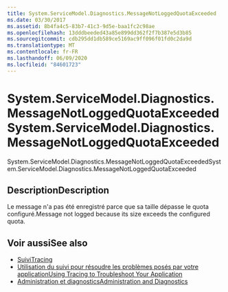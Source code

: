 ```yaml
---
title: System.ServiceModel.Diagnostics.MessageNotLoggedQuotaExceeded
ms.date: 03/30/2017
ms.assetid: 8b4fa4c5-83b7-41c3-9d5e-baa1fc2c98ae
ms.openlocfilehash: 13dddbeeded43a85e899dd362f2f7b387e5d3b85
ms.sourcegitcommit: cdb295dd1db589ce5169ac9ff096f01fd0c2da9d
ms.translationtype: MT
ms.contentlocale: fr-FR
ms.lasthandoff: 06/09/2020
ms.locfileid: "84601723"
---
```

# <a name="systemservicemodeldiagnosticsmessagenotloggedquotaexceeded"></a><span data-ttu-id="804f9-102">System.ServiceModel.Diagnostics.MessageNotLoggedQuotaExceeded</span><span class="sxs-lookup"><span data-stu-id="804f9-102">System.ServiceModel.Diagnostics.MessageNotLoggedQuotaExceeded</span></span>
<span data-ttu-id="804f9-103">System.ServiceModel.Diagnostics.MessageNotLoggedQuotaExceeded</span><span class="sxs-lookup"><span data-stu-id="804f9-103">System.ServiceModel.Diagnostics.MessageNotLoggedQuotaExceeded</span></span>  
  
## <a name="description"></a><span data-ttu-id="804f9-104">Description</span><span class="sxs-lookup"><span data-stu-id="804f9-104">Description</span></span>  
 <span data-ttu-id="804f9-105">Le message n'a pas été enregistré parce que sa taille dépasse le quota configuré.</span><span class="sxs-lookup"><span data-stu-id="804f9-105">Message not logged because its size exceeds the configured quota.</span></span>  
  
## <a name="see-also"></a><span data-ttu-id="804f9-106">Voir aussi</span><span class="sxs-lookup"><span data-stu-id="804f9-106">See also</span></span>

- [<span data-ttu-id="804f9-107">Suivi</span><span class="sxs-lookup"><span data-stu-id="804f9-107">Tracing</span></span>](index.md)
- [<span data-ttu-id="804f9-108">Utilisation du suivi pour résoudre les problèmes posés par votre application</span><span class="sxs-lookup"><span data-stu-id="804f9-108">Using Tracing to Troubleshoot Your Application</span></span>](using-tracing-to-troubleshoot-your-application.md)
- [<span data-ttu-id="804f9-109">Administration et diagnostics</span><span class="sxs-lookup"><span data-stu-id="804f9-109">Administration and Diagnostics</span></span>](../index.md)
